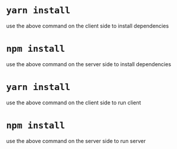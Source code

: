# `yarn install`
use the above command on the client side to install dependencies

# `npm install`
use the above command on the server side to install dependencies

# `yarn install`
use the above command on the client side to run client

# `npm install`
use the above command on the server side to run server



